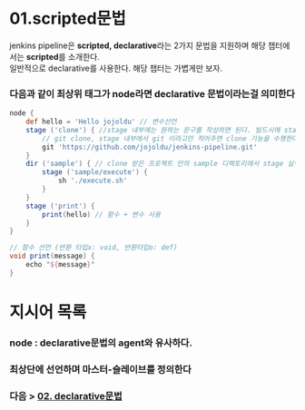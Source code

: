 # 01.scripted문법

jenkins pipeline은 **scripted, declarative**라는 2가지 문법을 지원하며 해당 챕터에서는 **scripted**를 소개한다.  
일반적으로 declarative를 사용한다. 해당 챕터는 가볍게만 보자.  

### 다음과 같이 최상위 태그가 node라면 declarative 문법이라는걸 의미한다 
```groovy
node {
    def hello = 'Hello jojoldu' // 변수선언
    stage ('clone') { //stage 내부에는 원하는 문구를 작성하면 된다. 빌드시에 stage별로 나뉘어 로그가 표시된다. 
        // git clone, stage 내부에서 git 이라고만 적어주면 clone 기능을 수행한다
        git 'https://github.com/jojoldu/jenkins-pipeline.git' 
    }
    dir ('sample') { // clone 받은 프로젝트 안의 sample 디렉토리에서 stage 실행
        stage ('sample/execute') {
            sh './execute.sh'
        }
    }
    stage ('print') {
        print(hello) // 함수 + 변수 사용
    }
}

// 함수 선언 (반환 타입x: void, 반환타입o: def)
void print(message) {
    echo "${message}"
}
```
  
# 지시어 목록  
### node : declarative문법의 agent와 유사하다.  
### 최상단에 선언하며 마스터-슬레이브를 정의한다  


### 다음 > [02. declarative문법](02.%20declarative문법.md)
